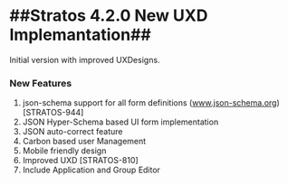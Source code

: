 ##Stratos 4.2.0 New UXD Implemantation##
====================================

Initial version with improved UXDesigns.

### New Features ###

1. json-schema support for all form definitions (www.json-schema.org)  [STRATOS-944]
2. JSON Hyper-Schema based UI form implementation
3. JSON auto-correct feature
4. Carbon based user Management
5. Mobile friendly design
6. Improved UXD [STRATOS-810]
7. Include Application and Group Editor
